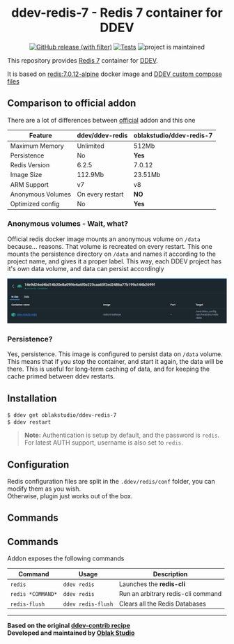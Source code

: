 <div align="center">

# ddev-redis-7 - Redis 7 container for DDEV

[![GitHub release (with filter)](https://img.shields.io/github/v/release/oblakstudio/ddev-redis-7)](https://github.com/oblakstudio/ddev-redis-7/releases)
[![Tests](https://github.com/oblakstudio/ddev-redis-7/actions/workflows/cron_tests.yml/badge.svg)](https://github.com/oblakstudio/ddev-redis-7/actions/workflows/cron_tests.yml)
![project is maintained](https://img.shields.io/maintenance/yes/2024.svg)

</div>

This repository provides [Redis 7](https://redis.com) container for [DDEV](https://ddev.readthedocs.io/).

It is based on [redis:7.0.12-alpine](https://hub.docker.com/layers/library/redis/7.0.12-alpine/images/sha256-336ff85d67e89689913130cd7334d5eb67783d0e94362c6ce76314161aa1f0fd?context=explore) docker image and [DDEV custom compose files](https://ddev.readthedocs.io/en/stable/users/extend/custom-compose-files/)

## Comparison to official addon

There are a lot of differences between [official](https://github.com/ddev/ddev-redis) addon and this one

| Feature           | ddev/ddev-redis  | oblakstudio/ddev-redis-7 |
| ----------------- | ---------------- | ------------------------ |
| Maximum Memory    | Unlimited        | 512Mb                    |
| Persistence       | No               | **Yes**                  |
| Redis Version     | 6.2.5            | 7.0.12                   |
| Image Size        | 112.9Mb          | 23.51Mb                  |
| ARM Support       | v7               | v8                       |
| Anonymous Volumes | On every restart | **NO**                   |
| Optimized config  | No               | **Yes**                  |

### Anonymous volumes - Wait, what?

Official redis docker image mounts an anonymous volume on `/data` because... reasons. That volume is recreated on every restart. This one mounts the persistence directory on `/data` and names it according to the project name, and gives it a proper label. This way, each DDEV project has it's own data volume, and data can persist accordingly

![Anonymous volume in action](images/anon-volume.jpg)

### Persistence?

Yes, persistence. This image is configured to persist data on `/data` volume. This means that if you stop the container, and start it again, the data will be there. This is useful for long-term caching of data, and for keeping the cache primed between ddev restarts.

## Installation

```
$ ddev get oblakstudio/ddev-redis-7
$ ddev restart
```

>**Note:** Authentication is setup by default, and the password is `redis`. For latest AUTH support, username is also set to `redis`.


## Configuration

Redis configuration files are split in the `.ddev/redis/conf` folder, you can modify them as you wish.  
Otherwise, plugin just works out of the box.

## Commands

## Commands

Addon exposes the following commands

| Command           | Usage              | Description                        |
| ----------------- | ------------------ | ---------------------------------- |
| `redis`           | `ddev redis`       | Launches the **redis-cli**         |
| `redis *COMMAND*` | `ddev redis`       | Run an arbitrary redis-cli command |
| `redis-flush`     | `ddev redis-flush` | Clears all the Redis Databases     |
___

**Based on the original [ddev-contrib recipe](https://github.com/ddev/ddev-contrib/tree/master/docker-compose-services/mongodb)**  
**Developed and maintained by [Oblak Studio](https://github.com/oblakstudio)**
